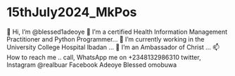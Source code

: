 # 15thJuly2024_MkPos
👋 Hi, I’m @blessed1adeoye 👀 I’m a certified Health Information Management Practitioner and Python Programmer... 🌱 I’m currently working in the University College Hospital Ibadan ... 💞️ I’m an Ambassador of Christ ... 📫 How to reach me .. call, WhatsApp me on +2348132986310 twitter, Instagram @realbuar Facebook Adeoye Blessed omobuwa
